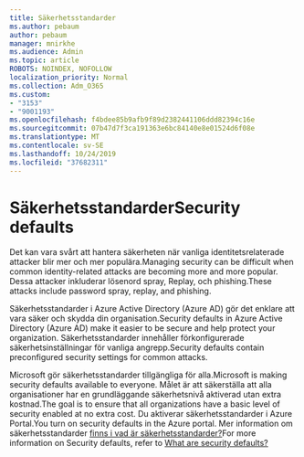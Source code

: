 ```yaml
---
title: Säkerhetsstandarder
ms.author: pebaum
author: pebaum
manager: mnirkhe
ms.audience: Admin
ms.topic: article
ROBOTS: NOINDEX, NOFOLLOW
localization_priority: Normal
ms.collection: Adm_O365
ms.custom:
- "3153"
- "9001193"
ms.openlocfilehash: f4bdee85b9afb9f89d2382441106ddd82394c16e
ms.sourcegitcommit: 07b47d7f3ca191363e6bc84140e8e01524d6f08e
ms.translationtype: MT
ms.contentlocale: sv-SE
ms.lasthandoff: 10/24/2019
ms.locfileid: "37682311"
---
```

# <a name="security-defaults"></a><span data-ttu-id="3f294-102">Säkerhetsstandarder</span><span class="sxs-lookup"><span data-stu-id="3f294-102">Security defaults</span></span>

<span data-ttu-id="3f294-103">Det kan vara svårt att hantera säkerheten när vanliga identitetsrelaterade attacker blir mer och mer populära.</span><span class="sxs-lookup"><span data-stu-id="3f294-103">Managing security can be difficult when common identity-related attacks are becoming more and more popular.</span></span> <span data-ttu-id="3f294-104">Dessa attacker inkluderar lösenord spray, Replay, och phishing.</span><span class="sxs-lookup"><span data-stu-id="3f294-104">These attacks include password spray, replay, and phishing.</span></span>

<span data-ttu-id="3f294-105">Säkerhetsstandarder i Azure Active Directory (Azure AD) gör det enklare att vara säker och skydda din organisation.</span><span class="sxs-lookup"><span data-stu-id="3f294-105">Security defaults in Azure Active Directory (Azure AD) make it easier to be secure and help protect your organization.</span></span> <span data-ttu-id="3f294-106">Säkerhetsstandarder innehåller förkonfigurerade säkerhetsinställningar för vanliga angrepp.</span><span class="sxs-lookup"><span data-stu-id="3f294-106">Security defaults contain preconfigured security settings for common attacks.</span></span>

<span data-ttu-id="3f294-107">Microsoft gör säkerhetsstandarder tillgängliga för alla.</span><span class="sxs-lookup"><span data-stu-id="3f294-107">Microsoft is making security defaults available to everyone.</span></span> <span data-ttu-id="3f294-108">Målet är att säkerställa att alla organisationer har en grundläggande säkerhetsnivå aktiverad utan extra kostnad.</span><span class="sxs-lookup"><span data-stu-id="3f294-108">The goal is to ensure that all organizations have a basic level of security enabled at no extra cost.</span></span> <span data-ttu-id="3f294-109">Du aktiverar säkerhetsstandarder i Azure Portal.</span><span class="sxs-lookup"><span data-stu-id="3f294-109">You turn on security defaults in the Azure portal.</span></span> <span data-ttu-id="3f294-110">Mer information om säkerhetsstandarder [finns i vad är säkerhetsstandarder?](https://docs.microsoft.com/azure/active-directory/conditional-access/concept-conditional-access-security-defaults)</span><span class="sxs-lookup"><span data-stu-id="3f294-110">For more information on Security defaults, refer to [What are security defaults?](https://docs.microsoft.com/azure/active-directory/conditional-access/concept-conditional-access-security-defaults)</span></span>